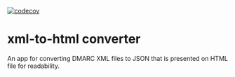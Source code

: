 [![codecov](https://codecov.io/gh/amakarudze/xmlreader/branch/main/graph/badge.svg?token=IjTttuyMoe)](https://codecov.io/gh/amakarudze/xmlreader)

# xml-to-html converter

An app for converting DMARC XML files to JSON that is presented on HTML file for readability.